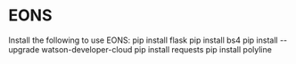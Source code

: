 # EONS

Install the following to use EONS:
pip install flask
pip install bs4
pip install --upgrade watson-developer-cloud
pip install requests
pip install polyline

